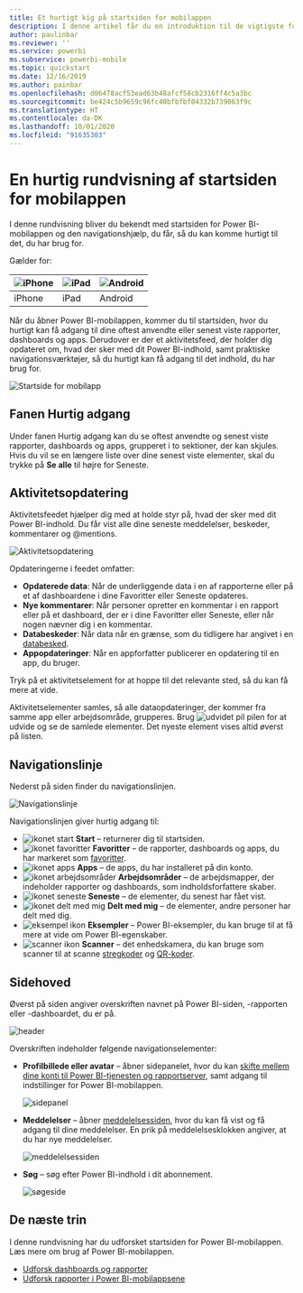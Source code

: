 ```yaml
---
title: Et hurtigt kig på startsiden for mobilappen
description: I denne artikel får du en introduktion til de vigtigste funktioner på startsiden for mobilappen.
author: paulinbar
ms.reviewer: ''
ms.service: powerbi
ms.subservice: powerbi-mobile
ms.topic: quickstart
ms.date: 12/16/2019
ms.author: painbar
ms.openlocfilehash: d06478acf53ead63b48afcf58cb2316ff4c5a3bc
ms.sourcegitcommit: be424c5b9659c96fc40bfbfbf04332b739063f9c
ms.translationtype: HT
ms.contentlocale: da-DK
ms.lasthandoff: 10/01/2020
ms.locfileid: "91635303"
---
```

# <a name="a-quick-tour-of-the-mobile-app-home-page"></a>En hurtig rundvisning af startsiden for mobilappen
I denne rundvisning bliver du bekendt med startsiden for Power BI-mobilappen og den navigationshjælp, du får, så du kan komme hurtigt til det, du har brug for.

Gælder for:

| ![iPhone](./media/mobile-apps-quickstart-view-dashboard-report/iphone-logo-30-px.png) | ![iPad](./media/mobile-apps-quickstart-view-dashboard-report/ipad-logo-30-px.png) | ![Android](./media/mobile-apps-quickstart-view-dashboard-report/android-logo-30-px.png) |
|:--- |:--- |:--- |
| iPhone | iPad | Android | 

Når du åbner Power BI-mobilappen, kommer du til startsiden, hvor du hurtigt kan få adgang til dine oftest anvendte eller senest viste rapporter, dashboards og apps. Derudover er der et aktivitetsfeed, der holder dig opdateret om, hvad der sker med dit Power BI-indhold, samt praktiske navigationsværktøjer, så du hurtigt kan få adgang til det indhold, du har brug for.

![Startside for mobilapp](./media/mobile-apps-home-page/powerbi-mobile-app-home.png)
 
## <a name="quick-access-tab"></a>Fanen Hurtig adgang

Under fanen Hurtig adgang kan du se oftest anvendte og senest viste rapporter, dashboards og apps, grupperet i to sektioner, der kan skjules. Hvis du vil se en længere liste over dine senest viste elementer, skal du trykke på **Se alle** til højre for Seneste. 

## <a name="activity-feed"></a>Aktivitetsopdatering

Aktivitetsfeedet hjælper dig med at holde styr på, hvad der sker med dit Power BI-indhold. Du får vist alle dine seneste meddelelser, beskeder, kommentarer og @mentions.

![Aktivitetsopdatering](./media/mobile-apps-home-page/powerbi-mobile-app-activity.png)

Opdateringerne i feedet omfatter:
* **Opdaterede data**: Når de underliggende data i en af rapporterne eller på et af dashboardene i dine Favoritter eller Seneste opdateres.
* **Nye kommentarer**: Når personer opretter en kommentar i en rapport eller på et dashboard, der er i dine Favoritter eller Seneste, eller når nogen nævner dig i en kommentar.
* **Databeskeder**: Når data når en grænse, som du tidligere har angivet i en [databesked](mobile-set-data-alerts-in-the-mobile-apps.md).
* **Appopdateringer**: Når en appforfatter publicerer en opdatering til en app, du bruger.

 Tryk på et aktivitetselement for at hoppe til det relevante sted, så du kan få mere at vide.

Aktivitetselementer samles, så alle dataopdateringer, der kommer fra samme app eller arbejdsområde, grupperes. Brug ![udvidet pil](./media/mobile-apps-home-page/powerbi-mobile-app-expand-arrow.png) pilen for at udvide og se de samlede elementer. Det nyeste element vises altid øverst på listen.

## <a name="navigation-bar"></a>Navigationslinje

Nederst på siden finder du navigationslinjen.

![Navigationslinje](./media/mobile-apps-home-page/powerbi-mobile-app-navbar.png)

Navigationslinjen giver hurtig adgang til:

* ![ikonet start](./media/mobile-apps-home-page/powerbi-mobile-app-home-icon.png) **Start** – returnerer dig til startsiden.
* ![ikonet favoritter](./media/mobile-apps-home-page/powerbi-mobile-app-favorites-icon.png) **Favoritter** – de rapporter, dashboards og apps, du har markeret som [favoritter](mobile-apps-favorites.md).
* ![ikonet apps](./media/mobile-apps-home-page/powerbi-mobile-app-apps-icon.png) **Apps** – de apps, du har installeret på din konto.
* ![ikonet arbejdsområder](./media/mobile-apps-home-page/powerbi-mobile-app-workspaces-icon.png) **Arbejdsområder** – de arbejdsmapper, der indeholder rapporter og dashboards, som indholdsforfattere skaber.
* ![ikonet seneste](./media/mobile-apps-home-page/powerbi-mobile-app-recents-icon.png) **Seneste** – de elementer, du senest har fået vist.
* ![ikonet delt med mig](./media/mobile-apps-home-page/powerbi-mobile-app-shared-with-me-icon.png) **Delt med mig** – de elementer, andre personer har delt med dig.
* ![eksempel ikon](./media/mobile-apps-home-page/powerbi-mobile-app-samples-icon.png) **Eksempler** – Power BI-eksempler, du kan bruge til at få mere at vide om Power BI-egenskaber.
* ![scanner ikon](./media/mobile-apps-home-page/powerbi-mobile-app-scanner-icon.png) **Scanner** – det enhedskamera, du kan bruge som scanner til at scanne [stregkoder](mobile-apps-scan-barcode-iphone.md) og [QR-koder](mobile-apps-qr-code.md).

## <a name="header"></a>Sidehoved

Øverst på siden angiver overskriften navnet på Power BI-siden, -rapporten eller -dashboardet, du er på.

![header](./media/mobile-apps-home-page/powerbi-mobile-app-header.png)

Overskriften indeholder følgende navigationselementer:
* **Profilbillede eller avatar** – åbner sidepanelet, hvor du kan [skifte mellem dine konti til Power BI-tjenesten og rapportserver](mobile-app-ssrs-kpis-mobile-on-premises-reports.md), samt adgang til indstillinger for Power BI-mobilappen.

    ![sidepanel](./media/mobile-apps-home-page/powerbi-mobile-app-side-panel.png)

* **Meddelelser** – åbner [meddelelsessiden](mobile-apps-notification-center.md), hvor du kan få vist og få adgang til dine meddelelser. En prik på meddelelsesklokken angiver, at du har nye meddelelser.

    ![meddelelsessiden](./media/mobile-apps-home-page/powerbi-mobile-app-notifications-page.png)

* **Søg** – søg efter Power BI-indhold i dit abonnement.

    ![søgeside](./media/mobile-apps-home-page/powerbi-mobile-app-search-page.png)

## <a name="next-steps"></a>De næste trin
I denne rundvisning har du udforsket startsiden for Power BI-mobilappen. Læs mere om brug af Power BI-mobilappen. 
* [Udforsk dashboards og rapporter](mobile-apps-quickstart-view-dashboard-report.md)
* [Udforsk rapporter i Power BI-mobilappsene](mobile-reports-in-the-mobile-apps.md)
